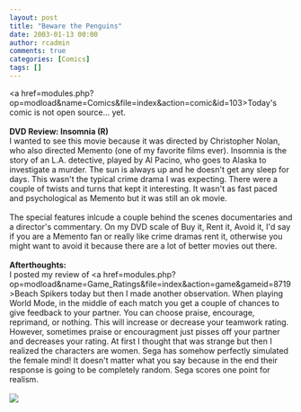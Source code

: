 ```yaml
---
layout: post
title: "Beware the Penguins"
date: 2003-01-13 00:00
author: rcadmin
comments: true
categories: [Comics]
tags: []
---
```

<a href=modules.php?op=modload&name=Comics&file=index&action=comic&id=103>Today's comic</a> is not open source... yet.
<br />
<br />
<b>DVD Review: Insomnia (R)</b>
<br />
I wanted to see this movie because it was directed by Christopher Nolan, who also directed Memento (one of my favorite films ever). Insomnia is the story of an L.A. detective, played by Al Pacino, who goes to Alaska to investigate a murder. The sun is always up and he doesn't get any sleep for days. This wasn't the typical crime drama I was expecting. There were a couple of twists and turns that kept it interesting. It wasn't as fast paced and psychological as Memento but it was still an ok movie. 
<br />
<br />
The special features inlcude a couple behind the scenes documentaries and a director's commentary. On my DVD scale of Buy it, Rent it, Avoid it, I'd say if you are a Memento fan or really like crime dramas rent it, otherwise you might want to avoid it because there are a lot of better movies out there.
<br />
<br />
<b>Afterthoughts:</b>
<br />
I posted my review of <a href=modules.php?op=modload&name=Game_Ratings&file=index&action=game&gameid=8719>Beach Spikers</a> today but then I made another observation. When playing World Mode, in the middle of each match you get a couple of chances to give feedback to your partner. You can choose praise, encourage, reprimand, or nothing. This will increase or decrease your teamwork rating. However, sometimes praise or encouragment just pisses off your partner and decreases your rating. At first I thought that was strange but then I realized the characters are women. Sega has somehow perfectly simulated the female mind! It doesn't matter what you say because in the end their response is going to be completely random. Sega scores one point for realism.<br /><br /><!--more--><img src='http://dl.bitsmack.com/comics/20030113.gif'   />
